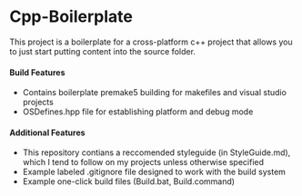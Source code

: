 # Cpp-Boilerplate

This project is a boilerplate for a cross-platform c++ project that allows you to just start putting content into the source folder.

#### Build Features
- Contains boilerplate premake5 building for makefiles and visual studio projects
- OSDefines.hpp file for establishing platform and debug mode

#### Additional Features
- This repository contians a reccomended styleguide (in StyleGuide.md), which I tend to follow on my projects unless otherwise specified
- Example labeled .gitignore file designed to work with the build system
- Example one-click build files (Build.bat, Build.command)
